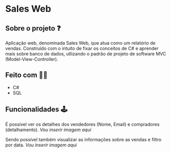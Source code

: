 # Sales Web

## Sobre o projeto :question:
Aplicação web, denominada Sales Web, que atua como um relatório de vendas. 
Construído com o intuito de fixar os conceitos de C# e aprender mais sobre banco de dados, utlizando o padrão de projeto de software MVC (Model-View-Controller). 

## Feito com :woman_technologist:	
- C#
- SQL 

## Funcionalidades :joystick:
É possível ver os detalhes dos vendedores (Nome, Email) e compradores (detalhamento).
_Vou inserir imagem aqui_

Sendo possível também visualizar as informações sobre as vendas e filtro por data.
_Vou inserir imagem aqui_